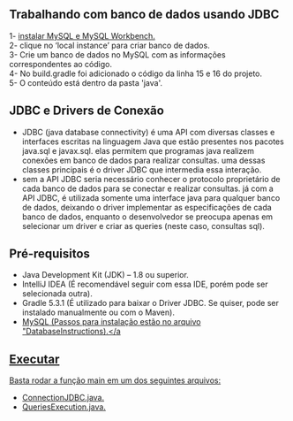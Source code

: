  ## Trabalhando com banco de dados usando JDBC
1- <a href="https://dev.mysql.com/downloads/workbench/">instalar MySQL e MySQL Workbench.</a> <br>
2- clique no ‘local instance’ para criar banco de dados. <br>
3- Crie um banco de dados no MySQL com as informações correspondentes ao código. <br>
4- No build.gradle foi adicionado o código da linha 15 e 16 do projeto. <br>
5- O conteúdo está dentro da pasta 'java'. <br>

## JDBC e Drivers de Conexão
- JDBC (java database connectivity) é uma API com diversas classes e interfaces escritas na linguagem Java que estão presentes nos pacotes java.sql e javax.sql. elas permitem que programas java realizem conexões em banco de dados para realizar consultas. uma dessas classes principais é o driver JDBC que intermedia essa interação.
- sem a API JDBC seria necessário conhecer o protocolo proprietário de cada banco de dados para se conectar e realizar consultas. já com a API JDBC, é utilizada somente uma interface java para qualquer banco de dados, deixando o driver implementar as especificações de cada banco de dados, enquanto o desenvolvedor se preocupa apenas em selecionar um driver e criar as queries (neste caso, consultas sql).

## Pré-requisitos 
- Java Development Kit (JDK) – 1.8 ou superior.
- IntelliJ IDEA (É recomendável seguir com essa IDE, porém pode ser selecionada outra). <br>
- Gradle 5.3.1 (É utilizado para baixar o Driver JDBC. Se quiser, pode ser instalado manualmente ou com o Maven). <br>
- <a href="https://github.com/danielkv7/jdbc-basico/blob/master/src/main/java/part1/DatabaseInstructions">MySQL (Passos para instalação estão no arquivo "DatabaseInstructions).</a <br>

## Executar
Basta rodar a função main em um dos seguintes arquivos:
- <a href="https://github.com/danielkv7/jdbc-basico/blob/master/src/main/java/part2/ConnectionJDBC.java">ConnectionJDBC.java.</a> <br>
- <a href="https://github.com/danielkv7/jdbc-basico/blob/master/src/main/java/part3/QueriesExecution.java">QueriesExecution.java.</a> 
